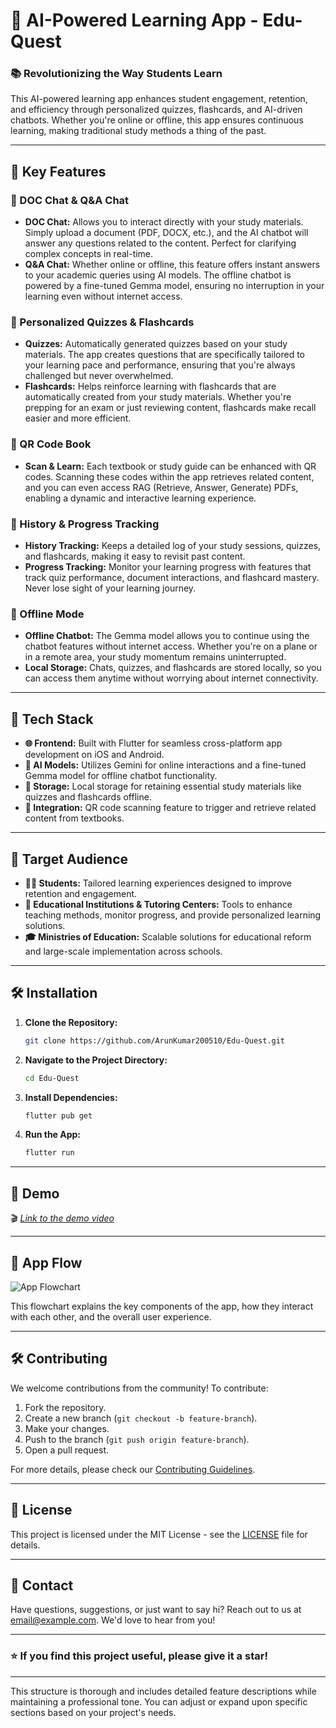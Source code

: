 # 🚀 AI-Powered Learning App - Edu-Quest

### 📚 Revolutionizing the Way Students Learn

This AI-powered learning app enhances student engagement, retention, and efficiency through personalized quizzes, flashcards, and AI-driven chatbots. Whether you're online or offline, this app ensures continuous learning, making traditional study methods a thing of the past.

---

## 🌟 Key Features

### 📑 DOC Chat & Q&A Chat
- **DOC Chat:** Allows you to interact directly with your study materials. Simply upload a document (PDF, DOCX, etc.), and the AI chatbot will answer any questions related to the content. Perfect for clarifying complex concepts in real-time.
- **Q&A Chat:** Whether online or offline, this feature offers instant answers to your academic queries using AI models. The offline chatbot is powered by a fine-tuned Gemma model, ensuring no interruption in your learning even without internet access.

### 🧠 Personalized Quizzes & Flashcards
- **Quizzes:** Automatically generated quizzes based on your study materials. The app creates questions that are specifically tailored to your learning pace and performance, ensuring that you're always challenged but never overwhelmed.
- **Flashcards:** Helps reinforce learning with flashcards that are automatically created from your study materials. Whether you're prepping for an exam or just reviewing content, flashcards make recall easier and more efficient.

### 📲 QR Code Book
- **Scan & Learn:** Each textbook or study guide can be enhanced with QR codes. Scanning these codes within the app retrieves related content, and you can even access RAG (Retrieve, Answer, Generate) PDFs, enabling a dynamic and interactive learning experience.

### 🔄 History & Progress Tracking
- **History Tracking:** Keeps a detailed log of your study sessions, quizzes, and flashcards, making it easy to revisit past content. 
- **Progress Tracking:** Monitor your learning progress with features that track quiz performance, document interactions, and flashcard mastery. Never lose sight of your learning journey.

### 📶 Offline Mode
- **Offline Chatbot:** The Gemma model allows you to continue using the chatbot features without internet access. Whether you're on a plane or in a remote area, your study momentum remains uninterrupted.
- **Local Storage:** Chats, quizzes, and flashcards are stored locally, so you can access them anytime without worrying about internet connectivity.

---

## 🚀 Tech Stack

- **🌐 Frontend:** Built with Flutter for seamless cross-platform app development on iOS and Android.
- **🤖 AI Models:** Utilizes Gemini for online interactions and a fine-tuned Gemma model for offline chatbot functionality.
- **💾 Storage:** Local storage for retaining essential study materials like quizzes and flashcards offline.
- **📕 Integration:** QR code scanning feature to trigger and retrieve related content from textbooks.

---

## 🎯 Target Audience

- **👩‍🎓 Students:** Tailored learning experiences designed to improve retention and engagement.
- **🏫 Educational Institutions & Tutoring Centers:** Tools to enhance teaching methods, monitor progress, and provide personalized learning solutions.
- **🎓 Ministries of Education:** Scalable solutions for educational reform and large-scale implementation across schools.

---

## 🛠️ Installation

1. **Clone the Repository:**
   ```bash
   git clone https://github.com/ArunKumar200510/Edu-Quest.git
   ```
2. **Navigate to the Project Directory:**
   ```bash
   cd Edu-Quest
   ```
3. **Install Dependencies:**
   ```bash
   flutter pub get
   ```
4. **Run the App:**
   ```bash
   flutter run
   ```

---

## 🎥 Demo

🎬 *[Link to the demo video](#)*


---

## 🔁 App Flow

![App Flowchart](#)  


This flowchart explains the key components of the app, how they interact with each other, and the overall user experience.

---

## 🛠️ Contributing

We welcome contributions from the community! To contribute:
1. Fork the repository.
2. Create a new branch (`git checkout -b feature-branch`).
3. Make your changes.
4. Push to the branch (`git push origin feature-branch`).
5. Open a pull request.

For more details, please check our [Contributing Guidelines](CONTRIBUTING.md).

---

## 📝 License

This project is licensed under the MIT License - see the [LICENSE](LICENSE) file for details.

---

## 📧 Contact

Have questions, suggestions, or just want to say hi? Reach out to us at [email@example.com](mailto:email@example.com). We'd love to hear from you!

---

### ⭐️ If you find this project useful, please give it a star!

---

This structure is thorough and includes detailed feature descriptions while maintaining a professional tone. You can adjust or expand upon specific sections based on your project's needs.
